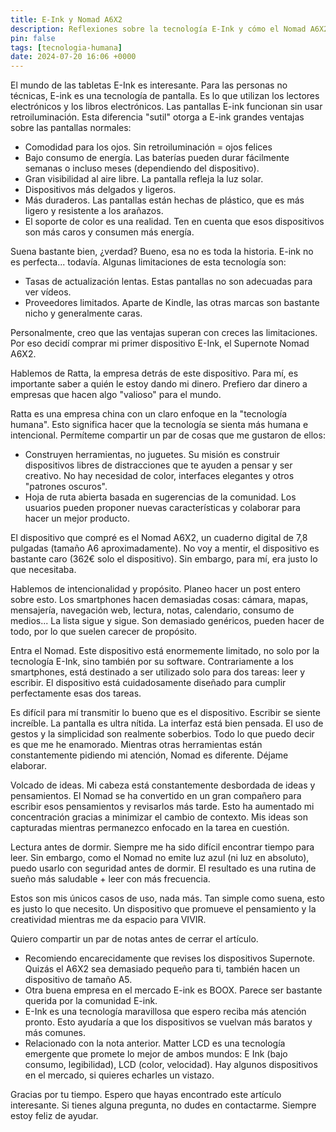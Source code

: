 ```yaml
---
title: E-Ink y Nomad A6X2
description: Reflexiones sobre la tecnología E-Ink y cómo el Nomad A6X2 me hizo enamorarme de ella.
pin: false
tags: [tecnologia-humana]
date: 2024-07-20 16:06 +0000
---
```


El mundo de las tabletas E-Ink es interesante. Para las personas no técnicas, E-ink es una tecnología de pantalla. Es lo que utilizan los lectores electrónicos y los libros electrónicos. Las pantallas E-ink funcionan sin usar retroiluminación. Esta diferencia "sutil" otorga a E-ink grandes ventajas sobre las pantallas normales:
- Comodidad para los ojos. Sin retroiluminación = ojos felices
- Bajo consumo de energía. Las baterías pueden durar fácilmente semanas o incluso meses (dependiendo del dispositivo).
- Gran visibilidad al aire libre. La pantalla refleja la luz solar.
- Dispositivos más delgados y ligeros.
- Más duraderos. Las pantallas están hechas de plástico, que es más ligero y resistente a los arañazos.
- El soporte de color es una realidad. Ten en cuenta que esos dispositivos son más caros y consumen más energía.
 
Suena bastante bien, ¿verdad? Bueno, esa no es toda la historia. E-ink no es perfecta... todavía. Algunas limitaciones de esta tecnología son:
- Tasas de actualización lentas. Estas pantallas no son adecuadas para ver vídeos.
- Proveedores limitados. Aparte de Kindle, las otras marcas son bastante nicho y generalmente caras.

Personalmente, creo que las ventajas superan con creces las limitaciones. Por eso decidí comprar mi primer dispositivo E-Ink, el Supernote Nomad A6X2.

Hablemos de Ratta, la empresa detrás de este dispositivo. Para mí, es importante saber a quién le estoy dando mi dinero. Prefiero dar dinero a empresas que hacen algo "valioso" para el mundo.

Ratta es una empresa china con un claro enfoque en la "tecnología humana". Esto significa hacer que la tecnología se sienta más humana e intencional. Permíteme compartir un par de cosas que me gustaron de ellos:
- Construyen herramientas, no juguetes. Su misión es construir dispositivos libres de distracciones que te ayuden a pensar y ser creativo. No hay necesidad de color, interfaces elegantes y otros "patrones oscuros".
- Hoja de ruta abierta basada en sugerencias de la comunidad. Los usuarios pueden proponer nuevas características y colaborar para hacer un mejor producto.

El dispositivo que compré es el Nomad A6X2, un cuaderno digital de 7,8 pulgadas (tamaño A6 aproximadamente). No voy a mentir, el dispositivo es bastante caro (362€ solo el dispositivo). Sin embargo, para mí, era justo lo que necesitaba.

Hablemos de intencionalidad y propósito. Planeo hacer un post entero sobre esto. Los smartphones hacen demasiadas cosas: cámara, mapas, mensajería, navegación web, lectura, notas, calendario, consumo de medios... La lista sigue y sigue. Son demasiado genéricos, pueden hacer de todo, por lo que suelen carecer de propósito.

Entra el Nomad. Este dispositivo está enormemente limitado, no solo por la tecnología E-Ink, sino también por su software. Contrariamente a los smartphones, está destinado a ser utilizado solo para dos tareas: leer y escribir. El dispositivo está cuidadosamente diseñado para cumplir perfectamente esas dos tareas.

Es difícil para mí transmitir lo bueno que es el dispositivo. Escribir se siente increíble. La pantalla es ultra nítida. La interfaz está bien pensada. El uso de gestos y la simplicidad son realmente soberbios. Todo lo que puedo decir es que me he enamorado. Mientras otras herramientas están constantemente pidiendo mi atención, Nomad es diferente. Déjame elaborar.

Volcado de ideas. Mi cabeza está constantemente desbordada de ideas y pensamientos. El Nomad se ha convertido en un gran compañero para escribir esos pensamientos y revisarlos más tarde. Esto ha aumentado mi concentración gracias a minimizar el cambio de contexto. Mis ideas son capturadas mientras permanezco enfocado en la tarea en cuestión.

Lectura antes de dormir. Siempre me ha sido difícil encontrar tiempo para leer. Sin embargo, como el Nomad no emite luz azul (ni luz en absoluto), puedo usarlo con seguridad antes de dormir. El resultado es una rutina de sueño más saludable + leer con más frecuencia.

Estos son mis únicos casos de uso, nada más. Tan simple como suena, esto es justo lo que necesito. Un dispositivo que promueve el pensamiento y la creatividad mientras me da espacio para VIVIR.

Quiero compartir un par de notas antes de cerrar el artículo.
- Recomiendo encarecidamente que revises los dispositivos Supernote. Quizás el A6X2 sea demasiado pequeño para ti, también hacen un dispositivo de tamaño A5.
- Otra buena empresa en el mercado E-ink es BOOX. Parece ser bastante querida por la comunidad E-ink.
- E-Ink es una tecnología maravillosa que espero reciba más atención pronto. Esto ayudaría a que los dispositivos se vuelvan más baratos y más comunes.
- Relacionado con la nota anterior. Matter LCD es una tecnología emergente que promete lo mejor de ambos mundos: E Ink (bajo consumo, legibilidad), LCD (color, velocidad). Hay algunos dispositivos en el mercado, si quieres echarles un vistazo.

Gracias por tu tiempo. Espero que hayas encontrado este artículo interesante. Si tienes alguna pregunta, no dudes en contactarme. Siempre estoy feliz de ayudar.